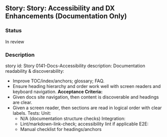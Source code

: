 ## Story: Story: Accessibility and DX Enhancements (Documentation Only)

### Status

In review

### Description

story id: Story 0141-Docs-Accessibility
description:
Documentation readability & discoverability:
- Improve TOC/index/anchors; glossary; FAQ.
- Ensure heading hierarchy and order work well with screen readers and keyboard navigation.
  **Acceptance Criteria:**
- Given docs site navigation, then content is discoverable and headings are clear.
- Given a screen reader, then sections are read in logical order with clear labels.
  Tests:
  Unit:
  - N/A (documentation structure checks)
    Integration:
  - Lint/markdown-link-check; accessibility lint if applicable
    E2E:
  - Manual checklist for headings/anchors
